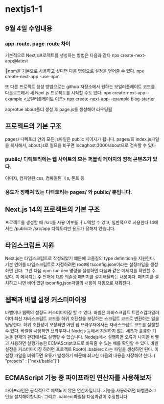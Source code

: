# nextjs1-1

## 9월 4일 수업내용
### app-route, page-route 차이

기본적으로 Nextjs프로젝트를 생성하는 방법은 다음과 같다
npx create-next-app@latest

npm을 기본으로 사용하고 싶다면 다음 명령으로 설정을 덮어줄 수 있다.
npx create-next-app <app-name> -use-npm

또 다른 프로젝트 생성 방법으로는 github 저장소에서 원하는 보일러플레이트 코드를 다운로드해서 새 Next.js 프로젝트를 시작할 수도 있다.
npx create-next-app--example <보일러플레이트 이름>
npx create-next-app--example blog-starter

approtue about폴더 생성 후 page.js를 생성해야 라우팅됨

## 프로젝트의 기본 구조
pages/ 디렉토리 안의 모든 js파일은 public 페이지가 됩니다.
pages/의 index.js파일을 복사해서, about.js로 일므을 바꾸면 locaghost:3000/about으로 접속할 수 있다

### public/ 디렉토리에는 웹 사이트의 모든 퍼블릭 페이지의 정적 콘텐츠가 있다.
이미지, 컴파일된 css, 컴파일된 ㅓs, 폰트 등

### 용도가 정해져 있는 디렉토리는 pages/ 와 public/ 뿐입니다.

## Next.js 14의 프로젝트의 기본 구조
프로젝트를 생성할 때 /src를 사용 여부를 ㅓㄴ택할 수 있고, 일반적으로 사용한다
14에서는 /public과 /src/app 디렉토리만 용도가 정해져 있습니다.

## 타입스크립트 지원
Next.js는 타입스크립트로 작성되었기 떄문에 고품질의 type definition을 지원한다.
기본 언어를 타입스크립트로 지정하려면 root에 tsconfig.json이라는 설정파일을 생성하면 된다.
그런 다음 npm run dev 명령을 실행하면 다음과 같은 메세지를 확인할 수 있다.
이 메시지는 주 언어에 대한 의존성 패키지를 설치해달라는 내용이다.
패키지를 설치하고 나면 비어 있던 tsconfig.json파일의 내용이 자동으로 채워진다.

## 웹팩과 바벨 설정 커스터마이징
바벨이나 웹팩의 설정도 커스터마이징 할 수 있다.
바벨은 자바스크립트 트랜스컴파일러이며 최신 자바스크립트 코드를 하위 호환성을 보장하는 스크립트 코드로 변환하는 일을 담당한다.
하위 호환성이 보장되면 어떤 웹 브라우저에서든 자바스크립트 코드를 실행할 수 있다.
바벨을 사용하면 브라우저나 Nodejs 등에서 지원하지 않는 세톱과 훌륭한 기능을 현재의 환경에서도 실행할 수 있습니다.
Nodejs에서 실행하면 오류가 나지만 바벨과 사용하면 실행가능한 ECMAScript코드로 바꿔줄 수 있는 예를 확인할 수 있다.
바벨 설정을 커스터마이징 하려면 프로젝트 Root에 .bablerc 라는 파일을 생성하면 된다.
이 설정 파일을 비워두면 오류가 발생하기 때문에 최고한 다음의 내용을 저장해야 한다.
{
  "presets" : ["next/bable"]
}

## ECMAScript 기능 중 파이프라인 연산자를 사용해보자
파이프라인은 공식적으로 체택되지 않은 연산자입니다.
기능을 사용하려면 바벨플러그인을 설치해야합니다.
그리고 .bablerc파일을 다음과같이 수정합니다
